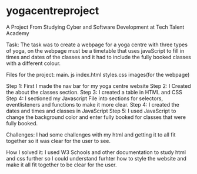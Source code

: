 # yogacentreproject
A Project From  Studying  Cyber and Software Development at Tech Talent Academy

Task: The task was to create a webpage for a yoga centre with three types of yoga, 
on the webpage must be a timetable that uses javaScript to fill in times and dates of the classes and it had to include
the fully booked classes with a different colour.

Files for the project: 
main. js 
index.html
styles.css
images(for the webpage) 

Step 1: First I made the nav bar for my yoga centre website
Step 2: I Created the about the classes section.
Step 3: I created a table in HTML and CSS
Step 4: I sectioned my Javascript File into sections for selectors, eventlisteners and functions to make it more clear.
Step 4: I created the dates and times and classes in JavaScript
Step 5: I used JavaScript to change the background color and enter fully booked for classes that were fully booked.

Challenges: 
I had some challenges with my html and getting it to all fit together so it was clear for the user to see. 

How I solved it: I used W3 Schools and other documentation to study html and css further so I could understand furhter how to style the website and make
it all fit together to be clear for the user. 
